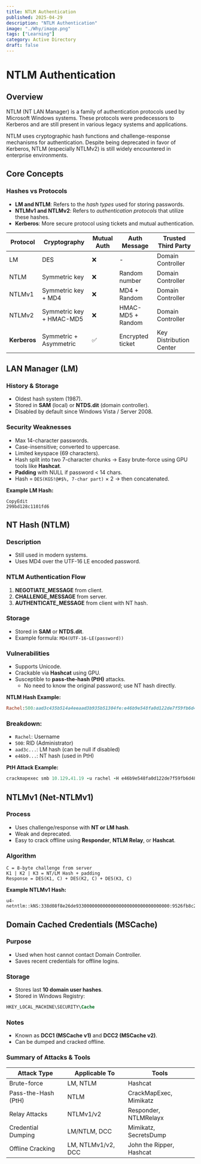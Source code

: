 ```yaml
---
title: NTLM Authentication
published: 2025-04-29
description: "NTLM Authentication"
image: "./Why/image.png"
tags: ["Learning"]
category: Active Directory
draft: false
---
```


# NTLM Authentication

## Overview

NTLM (NT LAN Manager) is a family of authentication protocols used by Microsoft Windows systems. These protocols were predecessors to Kerberos and are still present in various legacy systems and applications.

NTLM uses cryptographic hash functions and challenge-response mechanisms for authentication. Despite being deprecated in favor of Kerberos, NTLM (especially NTLMv2) is still widely encountered in enterprise environments.

## Core Concepts

### Hashes vs Protocols

- **LM and NTLM**: Refers to the *hash types* used for storing passwords.
- **NTLMv1 and NTLMv2**: Refers to *authentication protocols* that utilize these hashes.
- **Kerberos**: More secure protocol using tickets and mutual authentication.

| Protocol | Cryptography | Mutual Auth | Auth Message | Trusted Third Party |
| --- | --- | --- | --- | --- |
| LM | DES | ❌ | - | Domain Controller |
| NTLM | Symmetric key | ❌ | Random number | Domain Controller |
| NTLMv1 | Symmetric key + MD4 | ❌ | MD4 + Random | Domain Controller |
| NTLMv2 | Symmetric key + HMAC-MD5 | ❌ | HMAC-MD5 + Random | Domain Controller |
| **Kerberos** | Symmetric + Asymmetric | ✅ | Encrypted ticket | Key Distribution Center |

## LAN Manager (LM)

### History & Storage

- Oldest hash system (1987).
- Stored in **SAM** (local) or **NTDS.dit** (domain controller).
- Disabled by default since Windows Vista / Server 2008.

### Security Weaknesses

- Max 14-character passwords.
- Case-insensitive; converted to uppercase.
- Limited keyspace (69 characters).
- Hash split into two 7-character chunks → Easy brute-force using GPU tools like **Hashcat**.
- **Padding** with NULL if password < 14 chars.
- Hash = `DES(KGS!@#$%, 7-char part)` × 2 → then concatenated.

**Example LM Hash:**

```
CopyEdit
299bd128c1101fd6
```

## NT Hash (NTLM)

### Description

- Still used in modern systems.
- Uses MD4 over the UTF-16 LE encoded password.

### NTLM Authentication Flow

1. **NEGOTIATE_MESSAGE** from client.
2. **CHALLENGE_MESSAGE** from server.
3. **AUTHENTICATE_MESSAGE** from client with NT hash.

### Storage

- Stored in **SAM** or **NTDS.dit**.
- Example formula: `MD4(UTF-16-LE(password))`

### Vulnerabilities

- Supports Unicode.
- Crackable via **Hashcat** using GPU.
- Susceptible to **pass-the-hash (PtH)** attacks.
    - No need to know the original password; use NT hash directly.

**NTLM Hash Example:**

```ruby
Rachel:500:aad3c435b514a4eeaad3b935b51304fe:e46b9e548fa0d122de7f59fb6d48eaa2:::
```

### Breakdown:

- `Rachel`: Username
- `500`: RID (Administrator)
- `aad3c...`: LM hash (can be null if disabled)
- `e46b9...`: NT hash (used in PtH)

**PtH Attack Example:**

```ruby
crackmapexec smb 10.129.41.19 -u rachel -H e46b9e548fa0d122de7f59fb6d48eaa2
```

## NTLMv1 (Net-NTLMv1)

### Process

- Uses challenge/response with **NT or LM hash**.
- Weak and deprecated.
- Easy to crack offline using **Responder**, **NTLM Relay**, or **Hashcat**.

### Algorithm

```
C = 8-byte challenge from server
K1 | K2 | K3 = NT/LM Hash + padding
Response = DES(K1, C) + DES(K2, C) + DES(K3, C)
```

**Example NTLMv1 Hash:**

```
u4-netntlm::kNS:338d08f8e26de93300000000000000000000000000000000:9526fb8c23a90751cdd619b6cea564742e1e4bf33
```

## Domain Cached Credentials (MSCache)

### Purpose

- Used when host cannot contact Domain Controller.
- Saves recent credentials for offline logins.

### Storage

- Stores last **10 domain user hashes**.
- Stored in Windows Registry:

```sql
HKEY_LOCAL_MACHINE\SECURITY\Cache
```

### Notes

- Known as **DCC1 (MSCache v1)** and **DCC2 (MSCache v2)**.
- Can be dumped and cracked offline.

### Summary of Attacks & Tools

| Attack Type | Applicable To | Tools |
| --- | --- | --- |
| Brute-force | LM, NTLM | Hashcat |
| Pass-the-Hash (PtH) | NTLM | CrackMapExec, Mimikatz |
| Relay Attacks | NTLMv1/v2 | Responder, NTLMRelayx |
| Credential Dumping | LM/NTLM, DCC | Mimikatz, SecretsDump |
| Offline Cracking | LM, NTLMv1/v2, DCC | John the Ripper, Hashcat |